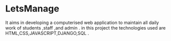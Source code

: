 # LetsManage
It aims in developing a computerised  web application to maintain all daily work of students ,staff ,and admin . in this project the technologies used are HTML,CSS,JAVASCRIPT,DJANGO,SQL .
